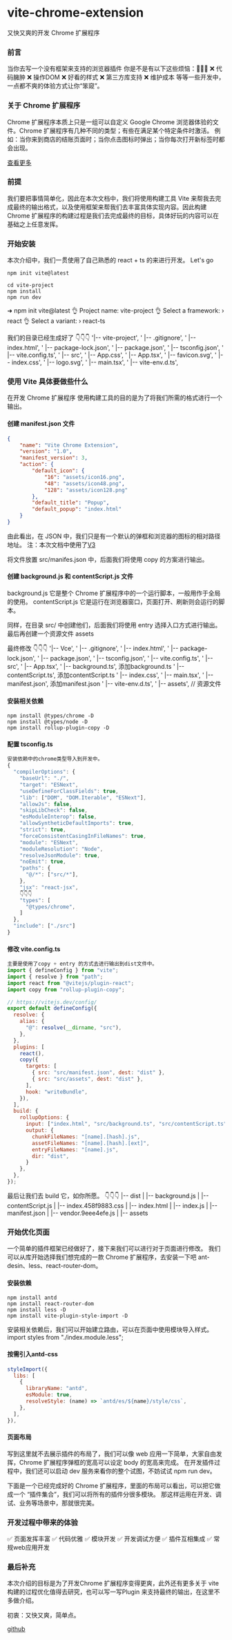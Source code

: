 # vite-chrome-extension
又快又爽的开发 Chrome 扩展程序

### 前言
当你去写一个没有框架来支持的浏览器插件
你是不是有以下这些烦恼：😤😤😤
❌ 代码臃肿
❌ 操作DOM
❌ 好看的样式
❌ 第三方库支持
❌ 维护成本
等等一些开发中，一点都不爽的体验方式让你“笨窥”。

### 关于 Chrome 扩展程序
Chrome 扩展程序本质上只是一组可以自定义 Google Chrome 浏览器体验的文件。Chrome 扩展程序有几种不同的类型；有些在满足某个特定条件时激活。
例如：当你来到商店的结账页面时；当你点击图标时弹出；当你每次打开新标签时都会出现。

[查看更多](https://developer.chrome.com/docs/extensions/mv3/)
### 前提
我们要把事情简单化，因此在本次文档中，我们将使用构建工具 Vite 来帮我去完成最终的输出格式，以及使用框架来帮我们去丰富具体实现内容。因此构建 Chrome 扩展程序的构建过程是我们去完成最终的目标，具体好玩的内容可以在基础之上任意发挥。

### 开始安装
本次介绍中，我们一贯使用了自己熟悉的 react + ts 的来进行开发。
Let's go
```shell
npm init vite@latest

cd vite-project
npm install
npm run dev
```
➜  npm init vite@latest
👌 Project name: vite-project
👌 Select a framework: › react
👌 Select a variant: › react-ts

我们的目录已经生成好了
👇👇👇
 '|-- vite-project',
  '    |-- .gitignore',
  '    |-- index.html',
  '    |-- package-lock.json',
  '    |-- package.json',
  '    |-- tsconfig.json',
  '    |-- vite.config.ts',
  '    |-- src',
  '        |-- App.css',
  '        |-- App.tsx',
  '        |-- favicon.svg',
  '        |-- index.css',
  '        |-- logo.svg',
  '        |-- main.tsx',
  '        |-- vite-env.d.ts',
### 使用 Vite 具体要做些什么
在开发 Chrome 扩展程序 使用构建工具的目的是为了将我们所需的格式进行一个输出。
#### 创建 manifest.json 文件
```json
{
    "name": "Vite Chrome Extension",
    "version": "1.0",
    "manifest_version": 3, 
    "action": {
        "default_icon": {
            "16": "assets/icon16.png",
            "48": "assets/icon48.png",
            "128": "assets/icon128.png"
        },
        "default_title": "Popup",
        "default_popup": "index.html"
    }
}
```
由此看出，在 JSON 中，我们只是有一个默认的弹框和浏览器的图标的相对路径地址。
注：本次文档中使用了[V3](https://developer.chrome.com/docs/extensions/mv3/intro/)

将文件放置 src/manifes.json 中，后面我们将使用 copy 的方案进行输出。

#### 创建  background.js  和 contentScript.js 文件
background.js 它是整个 Chrome 扩展程序中的一个运行脚本，一般用作于全局的使用。
contentScript.js 它是运行在浏览器窗口，页面打开、刷新则会运行的脚本。

同样，在目录 src/ 中创建他们，后面我们将使用 entry 选择入口方式进行输出。
最后再创建一个资源文件 assets

最终修改 👇👇👇
'|-- Vce',
  '    |-- .gitignore',
  '    |-- index.html',
  '    |-- package-lock.json',
  '    |-- package.json',
  '    |-- tsconfig.json',
  '    |-- vite.config.ts',
  '    |-- src',
  '        |-- App.tsx',
  '        |-- background.ts', 添加background.ts
  '        |-- contentScript.ts', 添加contentScript.ts
  '        |-- index.css',
  '        |-- main.tsx',
  '        |-- manifest.json', 添加manifest.json
  '        |-- vite-env.d.ts',
  '        |-- assets', // 资源文件

#### 安装相关依赖
```shell
npm install @types/chrome -D
npm install @types/node -D
npm install rollup-plugin-copy -D
```

#### 配置 tsconfig.ts
```javascript
安装依赖中的chrome类型导入到开发中。
{
  "compilerOptions": {
    "baseUrl": "./",
    "target": "ESNext",
    "useDefineForClassFields": true,
    "lib": ["DOM", "DOM.Iterable", "ESNext"],
    "allowJs": false,
    "skipLibCheck": false,
    "esModuleInterop": false,
    "allowSyntheticDefaultImports": true,
    "strict": true,
    "forceConsistentCasingInFileNames": true,
    "module": "ESNext",
    "moduleResolution": "Node",
    "resolveJsonModule": true,
    "noEmit": true,
    "paths": {
      "@/*": ["src/*"],
    },
    "jsx": "react-jsx",
    👇👇👇
    "types": [
      "@types/chrome",
    ]
  },
  "include": ["./src"]
}
```

#### 修改 vite.config.ts
```javascript
主要是使用了copy + entry 的方式去进行输出到dist文件中。
import { defineConfig } from "vite";
import { resolve } from "path";
import react from "@vitejs/plugin-react";
import copy from "rollup-plugin-copy";

// https://vitejs.dev/config/
export default defineConfig({
  resolve: {
    alias: {
      "@": resolve(__dirname, "src"),
    },
  },
  plugins: [
    react(),
    copy({
      targets: [
        { src: "src/manifest.json", dest: "dist" },
        { src: "src/assets", dest: "dist" },
      ],
      hook: "writeBundle",
    }),
  ],
  build: {
    rollupOptions: {
      input: ["index.html", "src/background.ts", "src/contentScript.ts"],
      output: {
        chunkFileNames: "[name].[hash].js",
        assetFileNames: "[name].[hash].[ext]",
        entryFileNames: "[name].js",
        dir: "dist",
      }
    },
  },
});
```

最后让我们去 build 它，如你所愿。
👇👇👇
    |-- dist
    |   |-- background.js
    |   |-- contentScript.js
    |   |-- index.458f9883.css
    |   |-- index.html
    |   |-- index.js
    |   |-- manifest.json
    |   |-- vendor.9eee4efe.js
    |   |-- assets

### 开始优化页面
一个简单的插件框架已经做好了，接下来我们可以进行对于页面进行修改。
我们可以从库开始选择我们想完成的一款 Chrome 扩展程序，去安装一下吧
ant-desin、less、react-router-dom。
#### 安装依赖
```shell
npm install antd
npm install react-router-dom
npm install less -D
npm install vite-plugin-style-import -D
```

安装相关依赖后，我们可以开始建立路由，可以在页面中使用模块导入样式。
import styles from "./index.module.less";


#### 按需引入antd-css
```javascript
styleImport({
  libs: [
    {
      libraryName: "antd",
      esModule: true,
      resolveStyle: (name) => `antd/es/${name}/style/css`,
    },
  ],
}),
```
#### 页面布局
写到这里就不去展示插件的布局了，我们可以像 web 应用一下简单，大家自由发挥，Chrome 扩展程序弹框的宽高可以设定 body 的宽高来完成。
在开发插件过程中，我们还可以启动 dev 服务来看你的整个试图，不妨试试 npm run dev。

下面是一个已经完成好的 Chrome 扩展程序，里面的布局可以看出，可以把它做成一个 “插件集合”，我们可以将所有的插件分很多模块。
那这样运用在开发、调试、业务等场景中，那就很完美。

### 开发过程中带来的体验
✅ 页面发挥丰富
✅ 代码优雅
✅ 模块开发
✅ 开发调试方便
✅ 插件互相集成
✅ 常规web应用开发

### 最后补充
本次介绍的目标是为了开发Chrome 扩展程序变得更爽，此外还有更多关于 vite 构建的过程优化值得去研究，也可以写一写Plugin 来支持最终的输出，在这里不多做介绍。

初衷：又快又爽，简单点。

[github](https://github.com/KipSong/vite-chrome-extension)